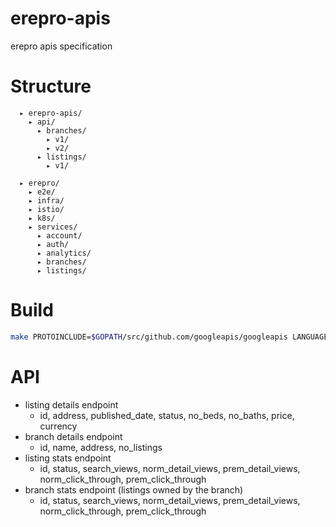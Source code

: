 # erepro-apis

erepro apis specification

# Structure

```
  ▸ erepro-apis/
    ▸ api/
      ▸ branches/
        ▸ v1/
        ▸ v2/
      ▸ listings/
        ▸ v1/

  ▸ erepro/
    ▸ e2e/
    ▸ infra/
    ▸ istio/
    ▸ k8s/
    ▸ services/
      ▸ account/
      ▸ auth/
      ▸ analytics/
      ▸ branches/
      ▸ listings/
```

# Build

```bash
make PROTOINCLUDE=$GOPATH/src/github.com/googleapis/googleapis LANGUAGE=python OUTPUT=out
```

# API

* listing details endpoint
    * id, address, published_date, status, no_beds, no_baths, price, currency
* branch details endpoint
    * id, name, address, no_listings
* listing stats endpoint
    * id, status, search_views, norm_detail_views, prem_detail_views, norm_click_through, prem_click_through
* branch stats endpoint (listings owned by the branch)
    * id, status, search_views, norm_detail_views, prem_detail_views, norm_click_through, prem_click_through
